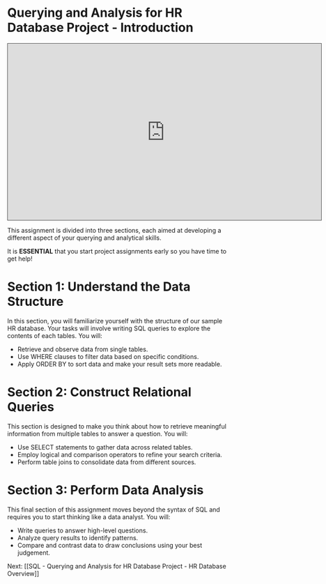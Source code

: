 
# Querying and Analysis for HR Database Project - Introduction

<iframe src="https://egator.hosted.panopto.com/Panopto/Pages/Embed.aspx?id=15d9c2bc-ef2e-4654-bf9f-b101005557e5&autoplay=false&offerviewer=true&showtitle=true&showbrand=true&captions=false&interactivity=all" height="405" width="720" style="border: 1px solid #464646;" allowfullscreen allow="autoplay" aria-label="Panopto Embedded Video Player"></iframe>

This assignment is divided into three sections, each aimed at developing a different aspect of your querying and analytical skills.

It is **ESSENTIAL** that you start project assignments early so you have time to get help!
# Section 1: Understand the Data Structure

In this section, you will familiarize yourself with the structure of our sample HR database. Your tasks will involve writing SQL queries to explore the contents of each tables. You will:
- Retrieve and observe data from single tables.
- Use WHERE clauses to filter data based on specific conditions.
- Apply ORDER BY to sort data and make your result sets more readable.

# Section 2: Construct Relational Queries

This section is designed to make you think about how to retrieve meaningful information from multiple tables to answer a question. You will:
- Use SELECT statements to gather data across related tables.
- Employ logical and comparison operators to refine your search criteria.
- Perform table joins to consolidate data from different sources.

# Section 3: Perform Data Analysis

This final section of this assignment moves beyond the syntax of SQL and requires you to start thinking like a data analyst. You will:
- Write queries to answer high-level questions.
- Analyze query results to identify patterns.
- Compare and contrast data to draw conclusions using your best judgement.

Next: [[SQL - Querying and Analysis for HR Database Project - HR Database Overview]]
